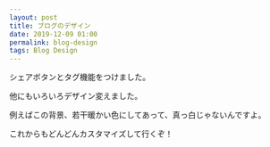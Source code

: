 ```yaml
---
layout: post
title: ブログのデザイン
date: 2019-12-09 01:00
permalink: blog-design
tags: Blog Design
---
```

シェアボタンとタグ機能をつけました。

他にもいろいろデザイン変えました。

例えばこの背景、若干暖かい色にしてあって、真っ白じゃないんですよ。

これからもどんどんカスタマイズして行くぞ！